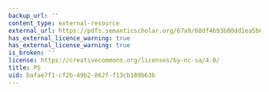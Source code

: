 ```yaml
---
backup_url: ''
content_type: external-resource
external_url: https://pdfs.semanticscholar.org/67a9/68df4693b00dd1ea5b6fca2bb3933eee61ae.pdf?_ga=2.239756547.1443061890.1563980296-672817412.1563980296
has_external_licence_warning: true
has_external_license_warning: true
is_broken: ''
license: https://creativecommons.org/licenses/by-nc-sa/4.0/
title: PS
uid: bafae7f1-cf2b-49b2-862f-f13cb189b63b
---
```

